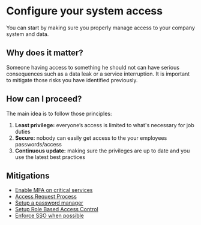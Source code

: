 # Configure your system access

You can start by making sure you properly manage access to your company system
and data.

## Why does it matter?

Someone having access to something he should not can have serious consequences
such as a data leak or a service interruption. It is important to mitigate those
risks you have identified previously.

## How can I proceed?

The main idea is to follow those principles:

1. **Least privilege:** everyone’s access is limited to what's necessary for job
   duties
2. **Secure:** nobody can easily get access to the your employees
   passwords/access
3. **Continuous update:** making sure the privileges are up to date and you use
   the latest best practices

## Mitigations

- [Enable MFA on critical services](PER.ACC.001_mfa_on_critical_services.md)
- [Access Request Process](PER.ACC.002_access_request_process.md)
- [Setup a password manager](PER.ACC.003_password_manager.md)
- [Setup Role Based Access Control](PER.ACC.004_role_based_access_control.md)
- [Enforce SSO when possible](PER.ACC.005_enforce_single_sign_on.md)
